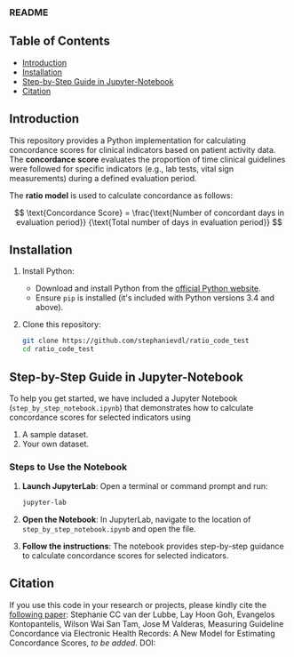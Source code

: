 ### README
## Table of Contents
- [Introduction](#introduction)
- [Installation](#installation)
- [Step-by-Step Guide in Jupyter-Notebook](#step-by-step-guide-in-jupyter-notebook)
- [Citation](#citation)

## Introduction 
This repository provides a Python implementation for calculating concordance scores for clinical indicators based on 
patient activity data. The **concordance score** evaluates the proportion of time clinical guidelines were followed for 
specific indicators (e.g., lab tests, vital sign measurements) during a defined evaluation period.

The **ratio model** is used to calculate concordance as follows:

$$ 
\text{Concordance Score} = \frac{\text{Number of concordant days in evaluation period}} {\text{Total number of days in evaluation period}}
$$


## Installation
1. Install Python:
   - Download and install Python from the [official Python website](https://www.python.org/).
   - Ensure `pip` is installed (it's included with Python versions 3.4 and above).

2. Clone this repository:
   ```bash
   git clone https://github.com/stephanievdl/ratio_code_test
   cd ratio_code_test
   ```


## Step-by-Step Guide in Jupyter-Notebook
To help you get started, we have included a Jupyter Notebook (`step_by_step_notebook.ipynb`) that demonstrates how to 
calculate concordance scores for selected indicators using 
1) A sample dataset. 
2) Your own dataset.

### Steps to Use the Notebook
1. **Launch JupyterLab**:
   Open a terminal or command prompt and run:
   ```bash
   jupyter-lab
   ```

2. **Open the Notebook**: 
   In JupyterLab, navigate to the location of `step_by_step_notebook.ipynb` and open the file.

3. **Follow the instructions**:
   The notebook provides step-by-step guidance to calculate concordance scores for selected indicators.


## Citation
If you use this code in your research or projects, please kindly cite the [following paper](https://):
Stephanie CC van der Lubbe, Lay Hoon Goh, Evangelos Kontopantelis, Wilson Wai San Tam, Jose M Valderas,
Measuring Guideline Concordance via Electronic Health Records: A New Model for Estimating Concordance Scores, 
*to be added*. DOI: 

